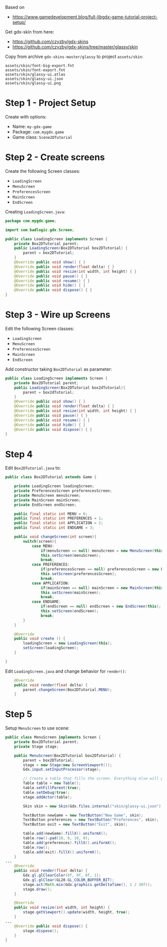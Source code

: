 Based on
* https://www.gamedevelopment.blog/full-libgdx-game-tutorial-project-setup/

Get gdx-skin from here:
* https://github.com/czyzby/gdx-skins
* https://github.com/czyzby/gdx-skins/tree/master/glassy/skin

Copy from archive `gdx-skins-master/glassy` to project `assets/skin`:

    assets/skin/font-big-export.fnt
    assets/skin/font-export.fnt
    assets/skin/glassy-ui.atlas
    assets/skin/glassy-ui.json
    assets/skin/glassy-ui.png
    
# Step 1 - Project Setup

Create with options:

* Name: `my-gdx-game`
* Package: `com.mygdx.game`
* Game class: `Scene2DTutorial`


# Step 2 - Create screens

Create the following Screen classes:

* `LoadingScreen`
* `MenuScreen`
* `PreferencesScreen`
* `MainScreen`
* `EndScreen`

Creating `LoadingScreen.java`:

``` java
package com.mygdx.game;

import com.badlogic.gdx.Screen;

public class LoadingScreen implements Screen {
    private Box2DTutorial parent;
    public LoadingScreen(Box2DTutorial box2DTutorial) {
        parent = box2DTutorial;
    }
    @Override public void show() { }
    @Override public void render(float delta) { }
    @Override public void resize(int width, int height) { }
    @Override public void pause() { }
    @Override public void resume() { }
    @Override public void hide() { }
    @Override public void dispose() { }
}
```

# Step 3 - Wire up Screens

Edit the following Screen classes:

* `LoadingScreen`
* `MenuScreen`
* `PreferencesScreen`
* `MainScreen`
* `EndScreen`

Add constructor taking `Box2DTutorial` as parameter:

``` java
public class LoadingScreen implements Screen {
    private Box2DTutorial parent;
    public LoadingScreen(Box2DTutorial box2dTutorial){
        parent = box2dTutorial;
    }
    @Override public void show() { }
    @Override public void render(float delta) { }
    @Override public void resize(int width, int height) { }
    @Override public void pause() { }
    @Override public void resume() { }
    @Override public void hide() { }
    @Override public void dispose() { }
}
```

# Step 4

Edit `Box2DTutorial.java` to:

``` java
public class Box2DTutorial extends Game {

    private LoadingScreen loadingScreen;
    private PreferencesScreen preferencesScreen;
    private MenuScreen menuScreen;
    private MainScreen mainScreen;
    private EndScreen endScreen;

    public final static int MENU = 0;
    public final static int PREFERENCES = 1;
    public final static int APPLICATION = 2;
    public final static int ENDGAME = 3;

    public void changeScreen(int screen){
        switch(screen){
            case MENU:
                if(menuScreen == null) menuScreen = new MenuScreen(this); // added (this)
                this.setScreen(menuScreen);
                break;
            case PREFERENCES:
                if(preferencesScreen == null) preferencesScreen = new PreferencesScreen(this); // added (this)
                this.setScreen(preferencesScreen);
                break;
            case APPLICATION:
                if(mainScreen == null) mainScreen = new MainScreen(this); //added (this)
                this.setScreen(mainScreen);
                break;
            case ENDGAME:
                if(endScreen == null) endScreen = new EndScreen(this);  // added (this)
                this.setScreen(endScreen);
                break;
        }
    }

    @Override
    public void create () {
        loadingScreen = new LoadingScreen(this);
        setScreen(loadingScreen);
    }

}
```

Edit `LoadingScreen.java` and change behavior for `render()`:

``` java
    @Override
    public void render(float delta) {
        parent.changeScreen(Box2DTutorial.MENU);
    }
```

# Step 5

Setup `MenuScreen` to use scene:

``` java
public class MenuScreen implements Screen {
    private Box2DTutorial parent;
    private Stage stage;

    public MenuScreen(Box2DTutorial box2DTutorial) {
        parent = box2DTutorial;
        stage = new Stage(new ScreenViewport());
        Gdx.input.setInputProcessor(stage);

        // Create a table that fills the screen. Everything else will go inside this table.
        Table table = new Table();
        table.setFillParent(true);
        table.setDebug(true);
        stage.addActor(table);

        Skin skin = new Skin(Gdx.files.internal("skin/glassy-ui.json"));

        TextButton newGame = new TextButton("New Game", skin);
        TextButton preferences = new TextButton("Preferences", skin);
        TextButton exit = new TextButton("Exit", skin);

        table.add(newGame).fillX().uniformX();
        table.row().pad(10, 0, 10, 0);
        table.add(preferences).fillX().uniformX();
        table.row();
        table.add(exit).fillX().uniformX();
    }
...
    @Override
    public void render(float delta) {
        Gdx.gl.glClearColor(0f, 0f, 0f, 1);
        Gdx.gl.glClear(GL20.GL_COLOR_BUFFER_BIT);
        stage.act(Math.min(Gdx.graphics.getDeltaTime(), 1 / 30f));
        stage.draw();
    }

    @Override
    public void resize(int width, int height) {
        stage.getViewport().update(width, height, true);
    }
...
    @Override public void dispose() {
        stage.dispose();
    }
}
```
